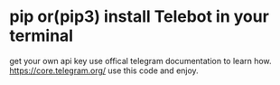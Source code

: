 # pip or(pip3) install Telebot in your terminal
get your own api key use offical telegram documentation to learn how.  https://core.telegram.org/
use this code and enjoy.
